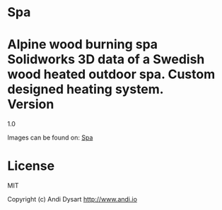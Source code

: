 Spa
===

Alpine wood burning spa
<br>
Solidworks 3D data of a Swedish wood heated outdoor spa. Custom designed heating system.
<br>
Version
==
1.0

Images can be found on: <a href src="http://www.andi.io/spa/">Spa</a>

License
==

MIT

Copyright (c) Andi Dysart http://www.andi.io
